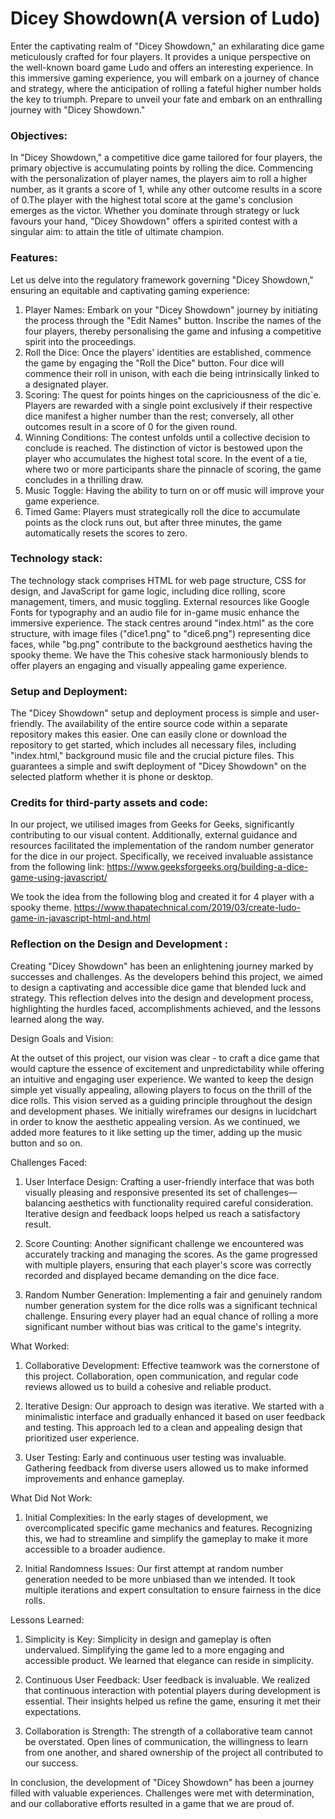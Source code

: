 # Dicey Showdown(A version of Ludo)
Enter the captivating realm of "Dicey Showdown," an exhilarating dice game meticulously crafted for four players. It provides a unique perspective on the well-known board game Ludo and offers an interesting experience. In this immersive gaming experience, you will embark on a journey of chance and strategy, where the anticipation of rolling a fateful higher number holds the key to triumph. Prepare to unveil your fate and embark on an enthralling journey with "Dicey Showdown."

### Objectives:
In "Dicey Showdown," a competitive dice game tailored for four players, the primary objective is accumulating points by rolling the dice. Commencing with the personalization of player names, the players aim to roll a higher number, as it grants a score of 1, while any other outcome results in a score of 0.The player with the highest total score at the game's conclusion emerges as the victor. Whether you dominate through strategy or luck favours your hand, "Dicey Showdown" offers a spirited contest with a singular aim: to attain the title of ultimate champion.

### Features:
Let us delve into the regulatory framework governing "Dicey Showdown," ensuring an equitable and captivating gaming experience:
1. Player Names: Embark on your "Dicey Showdown" journey by initiating the process through the "Edit Names" button. Inscribe the names of the four players, thereby personalising the game and infusing a competitive spirit into the proceedings.
2. Roll the Dice: Once the players' identities are established, commence the game by engaging the "Roll the Dice" button. Four dice will commence their roll in unison, with each die being intrinsically linked to a designated player.
3. Scoring: The quest for points hinges on the capriciousness of the dic`e. Players are rewarded with a single point exclusively if their respective dice manifest a higher number than the rest; conversely, all other outcomes result in a score of 0 for the given round.
4. Winning Conditions: The contest unfolds until a collective decision to conclude is reached. The distinction of victor is bestowed upon the player who accumulates the highest total score. In the event of a tie, where two or more participants share the pinnacle of scoring, the game concludes in a thrilling draw.
5. Music Toggle: Having the ability to turn on or off music will improve your game experience. 
6. Timed Game: Players must strategically roll the dice to accumulate points as the clock runs out, but after three minutes, the game automatically resets the scores to zero. 


### Technology stack:

The technology stack comprises HTML for web page structure, CSS for design, and JavaScript for game logic, including dice rolling, score management, timers, and music toggling. External resources like Google Fonts for typography and an audio file for in-game music enhance the immersive experience. The stack centres around "index.html" as the core structure, with image files ("dice1.png" to "dice6.png") representing dice faces, while "bg.png" contribute to the background aesthetics having the spooky theme. We have the This cohesive stack harmoniously blends to offer players an engaging and visually appealing game experience.


### Setup and Deployment:

The "Dicey Showdown" setup and deployment process is simple and user-friendly. The availability of the entire source code within a separate repository makes this easier. One can easily clone or download the repository to get started, which includes all necessary files, including "index.html," background music file and the crucial picture files. This guarantees a simple and swift deployment of "Dicey Showdown" on the selected platform whether it is phone or desktop.

### Credits for third-party assets and code:

In our project, we utilised images from Geeks for Geeks, significantly contributing to our visual content. Additionally, external guidance and resources facilitated the implementation of the random number generator for the dice in our project. Specifically, we received invaluable assistance from the following link: 
https://www.geeksforgeeks.org/building-a-dice-game-using-javascript/

We took the idea from the following blog and created it for 4 player with a spooky theme.
https://www.thapatechnical.com/2019/03/create-ludo-game-in-javascript-html-and.html


### Reflection on the Design and Development :

Creating "Dicey Showdown" has been an enlightening journey marked by successes and challenges. As the developers behind this project, we aimed to design a captivating and accessible dice game that blended luck and strategy. This reflection delves into the design and development process, highlighting the hurdles faced, accomplishments achieved, and the lessons learned along the way.

Design Goals and Vision:

At the outset of this project, our vision was clear - to craft a dice game that would capture the essence of excitement and unpredictability while offering an intuitive and engaging user experience. We wanted to keep the design simple yet visually appealing, allowing players to focus on the thrill of the dice rolls. This vision served as a guiding principle throughout the design and development phases. We initially wireframes our designs in lucidchart in order to know the aesthetic appealing version. As we continued, we added more features to it like setting up the timer, adding up the music button and so on.

Challenges Faced:

1. User Interface Design: Crafting a user-friendly interface that was both visually pleasing and responsive presented its set of challenges—balancing aesthetics with functionality required careful consideration. Iterative design and feedback loops helped us reach a satisfactory result.

2. Score Counting: Another significant challenge we encountered was accurately tracking and managing the scores. As the game progressed with multiple players, ensuring that each player's score was correctly recorded and displayed became demanding on the dice face.
3. Random Number Generation: Implementing a fair and genuinely random number generation system for the dice rolls was a significant technical challenge. Ensuring every player had an equal chance of rolling a more significant number without bias was critical to the game's integrity.


What Worked:

1. Collaborative Development: Effective teamwork was the cornerstone of this project. Collaboration, open communication, and regular code reviews allowed us to build a cohesive and reliable product.

2. Iterative Design: Our approach to design was iterative. We started with a minimalistic interface and gradually enhanced it based on user feedback and testing. This approach led to a clean and appealing design that prioritized user experience.

3. User Testing: Early and continuous user testing was invaluable. Gathering feedback from diverse users allowed us to make informed improvements and enhance gameplay.

What Did Not Work:

1. Initial Complexities: In the early stages of development, we overcomplicated specific game mechanics and features. Recognizing this, we had to streamline and simplify the gameplay to make it more accessible to a broader audience.

2. Initial Randomness Issues: Our first attempt at random number generation needed to be more unbiased than we intended. It took multiple iterations and expert consultation to ensure fairness in the dice rolls.

Lessons Learned:

1. Simplicity is Key: Simplicity in design and gameplay is often undervalued. Simplifying the game led to a more engaging and accessible product. We learned that elegance can reside in simplicity.

2. Continuous User Feedback: User feedback is invaluable. We realized that continuous interaction with potential players during development is essential. Their insights helped us refine the game, ensuring it met their expectations.

3. Collaboration is Strength: The strength of a collaborative team cannot be overstated. Open lines of communication, the willingness to learn from one another, and shared ownership of the project all contributed to our success.

In conclusion, the development of "Dicey Showdown" has been a journey filled with valuable experiences. Challenges were met with determination, and our collaborative efforts resulted in a game that we are proud of. 






